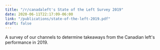 ```yaml
---
title: "/r/canadaleft's State of the Left Survey 2019"
date: 2020-06-11T22:17:09-06:00
link: "/publications/state-of-the-left-2019.pdf"
draft: false
---
```


A survey of our channels to determine takeaways from the Canadian left's performance in 2019.

